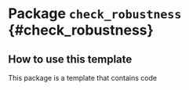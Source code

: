 # Package `check_robustness` {#check_robustness}



<move-here src='#check_robustness-autogenerated'/>

## How to use this template

This package is a template that contains code
